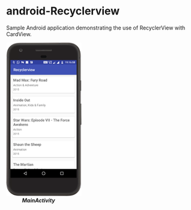 # android-Recyclerview
Sample Android application demonstrating the use of RecyclerView with CardView.


<img src="https://github.com/jayantb95/android-RecyclerView/blob/master/screenshot/MainActivity.png" height=408 width=200></br>
&emsp;&emsp;&emsp;<b><i>MainActivity</i></b>
